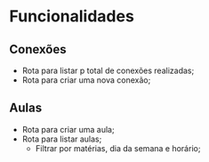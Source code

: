# Funcionalidades

## Conexões

- Rota para listar p total de conexões realizadas;
- Rota para criar uma nova conexão;

## Aulas

- Rota para criar uma aula;
- Rota para listar aulas;
  - Filtrar por matérias, dia da semana e horário;
